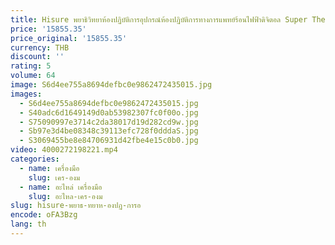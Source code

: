 ```yaml
---
title: Hisure พยาธิวิทยาห้องปฏิบัติการอุปกรณ์ห้องปฏิบัติการทางการแพทย์ร้อนไฟฟ้าดิจิตอล Super Thermostat Tissue Water Bath
price: '15855.35'
price_original: '15855.35'
currency: THB
discount: ''
rating: 5
volume: 64
image: S6d4ee755a8694defbc0e9862472435015.jpg
images:
  - S6d4ee755a8694defbc0e9862472435015.jpg
  - S40adc6d1649149d0ab53982307fc0f00o.jpg
  - S75090997e3714c2da38017d19d282cd9w.jpg
  - Sb97e3d4be08348c39113efc728f0dddaS.jpg
  - S3069455be8e84706931d42fbe4e15c0b0.jpg
video: 4000272198221.mp4
categories:
  - name: เครื่องมือ
    slug: เคร-องม
  - name: อะไหล่ เครื่องมือ
    slug: อะไหล-เคร-องม
slug: hisure-พยาธ-ทยาห-องปฏ-การอ
encode: oFA3Bzg
lang: th
---
```

  